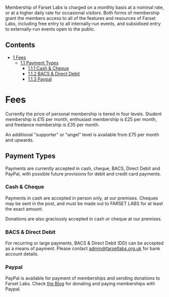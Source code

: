 Membership of Farset Labs is charged on a monthly basis at a nominal rate, or at a higher daily rate for occasional visitors. Both forms of membership grant the members access to all of the features and resources of Farset Labs, including free entry to all internally-run events, and subsidised entry to externally-run events open to the public.

Contents
--------

-   [1 Fees](#Fees)
    -   [1.1 Payment Types](#Payment_Types)
        -   [1.1.1 Cash & Cheque](#Cash_.26_Cheque)
        -   [1.1.2 BACS & Direct Debit](#BACS_.26_Direct_Debit)
        -   [1.1.3 Paypal](#Paypal)

Fees
====

Currently the price of personal membership is tiered in four levels. Student membership is £15 per month, enthusiast membership is £25 per month, and freelance membership is £35 per month.

An additional "supporter" or "angel" level is available from £75 per month and upwards.

Payment Types
-------------

Payments are currently accepted in cash, cheque, BACS, Direct Debit and PayPal, with possible future provisions for debit and credit card payments.

### Cash & Cheque

Payments in cash are accepted in person only, at our premises. Cheques may be sent in the post, and must be made out to FARSET LABS for at least the exact amount.

Donations are also graciously accepted in cash or cheque at our premises.

### BACS & Direct Debit

For recurring or large payments, BACS & Direct Debit (DD) can be accepted as a means of payment. Please contact admin@farsetlabs.org.uk for bank account details.

### Paypal

PayPal is available for payment of memberships and sending donations to Farset Labs. Check [the Blog](http://www.farsetlabs.org.uk/blog) for donating and paying memberships with Paypal.
